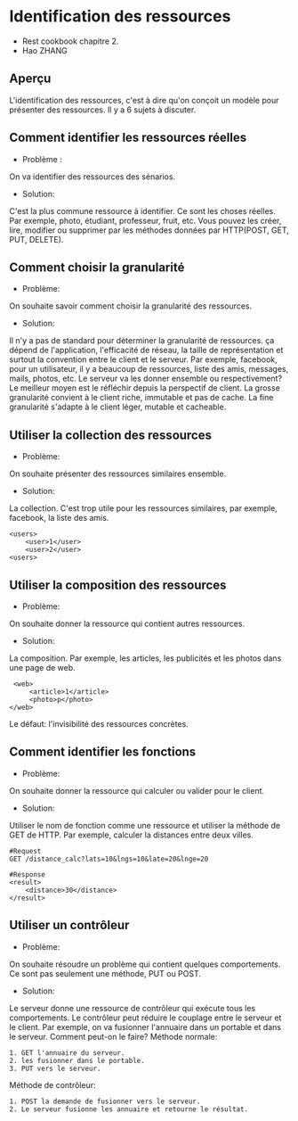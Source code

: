 Identification des ressources
======================
* Rest cookbook chapitre 2.
* Hao ZHANG

Aperçu
----------------------
L'identification des ressources, c'est à dire qu'on conçoit un modèle pour présenter des ressources. Il y a 6 sujets à discuter.

Comment identifier les ressources réelles
----------------------
* Problème :

On va identifier des ressources des sénarios.
    
* Solution:

C'est la plus commune ressource à identifier. Ce sont les choses réelles.
Par exemple, photo, étudiant, professeur, fruit, etc.
Vous pouvez les créer, lire, modifier ou supprimer par les méthodes données par HTTP(POST, GET, PUT, DELETE).

Comment choisir la granularité
----------------------
* Problème: 

On souhaite savoir comment choisir la granularité des ressources.

* Solution:

Il n'y a pas de standard pour déterminer la granularité de ressources. ça dépend de l'application, l'efficacité de réseau, la taille de représentation et surtout la convention entre le client et le serveur.
Par exemple, facebook, pour un utilisateur, il y a beaucoup de ressources, liste des amis, messages, mails, photos, etc. Le serveur va les donner ensemble ou respectivement?
Le meilleur moyen est le réfléchir depuis la perspectif de client.
La grosse granularité convient à le client riche, immutable et pas de cache.
La fine granularité s'adapte à le client léger, mutable et cacheable.

Utiliser la collection des ressources
----------------------
* Problème: 

On souhaite présenter des ressources similaires ensemble.

* Solution: 

La collection.
C'est trop utile pour les ressources similaires, par exemple, facebook, la liste des amis. 

    <users> 
        <user>1</user> 
        <user>2</user> 
    <users>


Utiliser la composition des ressources
----------------------
* Problème: 

On souhaite donner la ressource qui contient autres ressources.

* Solution: 

La composition.
Par exemple, les articles, les publicités et les photos dans une page de web.

     <web>
         <article>1</article>
         <photo>p</photo>
    </web>
     
Le défaut: l'invisibilité des ressources concrètes.

Comment identifier les fonctions
----------------------
* Problème: 

On souhaite donner la ressource qui calculer ou valider pour le client.

* Solution: 

Utiliser le nom de fonction comme une ressource et utiliser la méthode de GET de HTTP.
Par exemple, calculer la distances entre deux villes.

    #Request
    GET /distance_calc?lats=10&lngs=10&late=20&lnge=20
    
    #Response
    <result>
	    <distance>30</distance>
	</result>

Utiliser un contrôleur
----------------------
* Problème: 

On souhaite résoudre un problème qui contient quelques comportements. Ce sont pas seulement une méthode, PUT ou POST.

* Solution: 

Le serveur donne une ressource de contrôleur qui exécute tous les comportements. 
Le contrôleur peut réduire le couplage entre le serveur et le client.
Par exemple, on va fusionner l'annuaire dans un portable et dans le serveur. Comment peut-on le faire?
Méthode normale:

    1. GET l'annuaire du serveur.
    2. les fusionner dans le portable.
    3. PUT vers le serveur.
	
Méthode de contrôleur:

    1. POST la demande de fusionner vers le serveur.
    2. Le serveur fusionne les annuaire et retourne le résultat.
